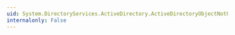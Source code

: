 ```yaml
---
uid: System.DirectoryServices.ActiveDirectory.ActiveDirectoryObjectNotFoundException.Type
internalonly: False
---
```

